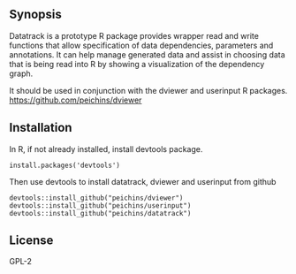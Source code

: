 ## Synopsis

Datatrack is a prototype R package provides wrapper read and write functions that allow specification of data dependencies, parameters and annotations. It can help manage generated data and assist in choosing data that is being read into R by showing a visualization of the dependency graph. 

It should be used in conjunction with the dviewer and userinput R packages. 
https://github.com/peichins/dviewer

## Installation

In R, if not already installed, install devtools package.

```
install.packages('devtools')
```

Then use devtools to install datatrack, dviewer and userinput from github

```
devtools::install_github("peichins/dviewer")
devtools::install_github("peichins/userinput")
devtools::install_github("peichins/datatrack")
```

## License

GPL-2